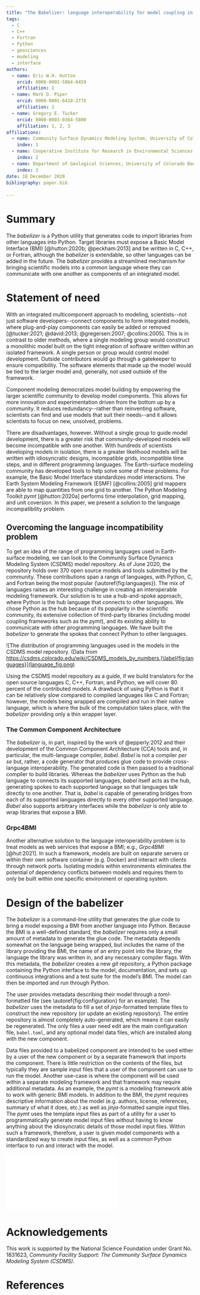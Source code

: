 ```yaml
---
title: "The Babelizer: language interoperability for model coupling in the geosciences"
tags:
  - C
  - C++
  - Fortran
  - Python
  - geosciences
  - modeling
  - interface
authors:
  - name: Eric W.H. Hutton
    orcid: 0000-0002-5864-6459
    affiliation: 1
  - name: Mark D. Piper
    orcid: 0000-0001-6418-277X
    affiliation: 1
  - name: Gregory E. Tucker
    orcid: 0000-0003-0364-5800
    affiliation: 1, 2, 3
affiliations:
  - name: Community Surface Dynamics Modeling System, University of Colorado Boulder
    index: 1
  - name: Cooperative Institute for Research in Environmental Sciences (CIRES), University of Colorado Boulder
    index: 2
  - name: Department of Geological Sciences, University of Colorado Boulder
    index: 3
date: 18 December 2020
bibliography: paper.bib

---
```


# Summary

The *babelizer* is a Python utility that generates code
to import libraries from other languages into Python. Target libraries
must expose a Basic Model Interface (BMI) [@hutton:2020b; @peckham:2013] and be written in
C, C++, or Fortran, although the *babelizer* is extendable, so
other languages can be added in the future. The *babelizer* provides a
streamlined mechanism for bringing scientific models into a common language
where they can communicate with one another as components of an integrated model.


# Statement of need

With an integrated multicomponent approach to modeling, scientists--not just software developers--connect components
to form integrated models, where plug-and-play
components can easily be added or removed [@tucker:2021; @david:2013; @gregersen:2007; @collins:2005].
This is in contrast to older methods, where a single modeling group would construct
a monolithic model built on the tight integration of software written
within an isolated framework. A single person or group would
control model development. Outside contributors would go through
a gatekeeper to ensure compatibility. The software elements
that made up the model would be tied to the larger model and,
generally, not used outside of the framework.

Component modeling democratizes model building by empowering the larger scientific
community to develop model components. This allows for
more innovation and experimentation driven
from the bottom up by a community. It reduces redundancy--rather
than reinventing software, scientists can find and
use models that suit their needs--and it allows scientists
to focus on new, unsolved, problems. 

There are disadvantages, however.
Without a single group to guide model development, there is a
greater risk that community-developed models will become incompatible
with one another. With hundreds of scientists developing models in
isolation, there is a greater likelihood models will be written with
idiosyncratic designs, incompatible grids, incompatible time steps,
and in different programming languages. The Earth-surface modeling
community has developed tools to help solve some of these problems.
For example, the Basic Model Interface
standardizes model interactions. The Earth System Modeling Framework (ESMF) [@collins:2005]
grid mappers are able to map quantities from one grid to another.
The Python Modeling Toolkit *pymt* [@hutton:2020a] performs time
interpolation, grid mapping, and unit coversion.
In this paper, we present a solution to the language incompatibility problem.

## Overcoming the language incompatibility problem

To get an idea of the range of programming languages used in Earth-surface
modeling, we can look to the Community Surface Dynamics Modeling System (CSDMS)
model repository. As of June 2020, the repository holds over 370 open source
models and tools submitted by the community. These contributions span a range of languages, with Python, C, and Fortran
being the most popular (\autoref{fig:languages}).
The mix of languages raises
an interesting challenge in creating an interoperable modeling framework.
Our solution is to use a hub-and-spoke approach, where Python is the hub language that
connects to other languages.
We chose Python as
the hub because of its popularity in the scientific community,
its extensive collection of third-party libraries (including model
coupling frameworks such as the *pymt*), and its existing ability to
communicate with other programming languages.
We have built the *babelizer* to generate the spokes that connect Python to other languages.


![The distribution of programming languages used in the models in the CSDMS model repository. (Data from https://csdms.colorado.edu/wiki/CSDMS_models_by_numbers.)\label{fig:languages}](language_fig.png)


Using the CSDMS model repository as a
guide, if we build translators for the open
source languages C, C++, Fortran, and Python, we will cover 80 percent of
the contributed models.
A drawback of using
Python is that it can be relatively slow compared to compiled
languages like C and Fortran; however, the models being wrapped
are compiled and run in their native language, which is where
the bulk of the computation takes place, with the *babelizer* providing
only a thin wrapper layer.

### The Common Component Architecture

The *babelizer* is, in part, inspired by the work of @epperly:2012 and
their development of the Common Component Architecture (CCA) tools and, in
particular, the multi-language compiler, *babel*. *Babel* is not a compiler *per se*
but, rather, a code generator that produces glue code to provide cross-language
interoperability. The generated code is then passed to a traditional compiler
to build libraries.
Whereas the *babelizer* uses Python as the hub language to connects its
supported languages, *babel* itself acts as the hub, generating spokes to each
supported language so that languages talk directly to one another. That is,
*babel* is capable of generating bridges from each of its supported languages
directly to every other supported language. *Babel* also supports arbitrary
interfaces while the *babelizer* is only able to wrap libraries that expose a BMI.

### Grpc4BMI

Another alternative solution to the language interoperability problem is to treat
models as web services that expose a BMI; e.g., *Grpc4BMI* [@hut:2021].
In such a framework, models are built on separate servers or within their own
software container (e.g. Docker) and interact with clients through network ports.
Isolating models within environments eliminates the potential of dependency
conflicts between models and requires them to only be built within one specific
environment or operating system.


# Design of the babelizer

The *babelizer* is a command-line utility that generates the glue code
to bring a model exposing a BMI from another language into Python.
Because the BMI is a well-defined standard, the *babelizer* requires
only a small amount of metadata to generate the glue code. The metadata
depends somewhat on the language being wrapped, but includes the name
of the library providing the BMI, the name of an entry point into the
library, the language the library was written in, and any necessary
compiler flags. With this metadata, the *babelizer* creates a new *git*
repository, a Python package containing the Python interface to the
model, documentation, and sets up continuous integrations and a test
suite for the model’s BMI. The model can then be imported and run
through Python.

The user provides metadata describing their model through a
*toml*-formatted file (see \autoref{fig:configuration} for an example). The *babelizer* uses
the metadata to fill a set of *jinja*-formatted template files to construct
the new repository (or update an existing repository). The entire
repository is almost completely auto-generated, which means it can easily
be regenerated. The only files a user need edit are the main
configuration file, `babel.toml`, and any optional model data files,
which are installed along with the new component.

Data files provided to a babelized component are intended to
be used either by a user of the new component or by a separate
framework that imports the component. There is little restriction
on the contents of the files, but typically they are sample input
files that a user of the component can use to run the model.
Another use-case is where the component will be used within a
separate modeling framework and that framework may require additional
metadata. As an example, the *pymt* is a
modeling framework able to work with generic BMI models. In addition
to the BMI, the *pymt* requires descriptive information about the model
(e.g. authors, license, references, summary of what it does, etc.)
as well as *jinja*-formatted sample input files. The *pymt* uses the
template input files as part of a utility for a user to programmatically
generate model input files without having to know anything about the
idiosyncratic details of those model input files. Within such a framework,
therefore, a user is given model components with a standardized way
to create input files, as well as a common Python interface to
run and interact with the model.

![The *babelizer* configuration file (`babel.toml`) for the Precipitation-Runoff Modeling System v6 surface water component, *PRMSSurface* [@piper:2020]. Running the `babelizer` with this file produces most of the repository https://github.com/pymt-lab/pymt_prms_surface. \label{fig:configuration}](babel.toml.md.pdf)

# Acknowledgements

This work is supported by the National Science Foundation
under Grant No. 1831623, *Community Facility Support: The
Community Surface Dynamics Modeling System (CSDMS)*.

# References


